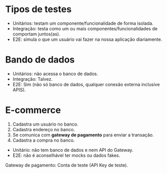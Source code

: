 # Tipos de testes

- Unitários: testam um componente/funcionalidade de forma isolada.
- Integração: testa como um ou mais componentes/funcionalidades de comportam juntos(as).
- E2E: simula o que um usuário vai fazer na nossa aplicação diariamente.

# Bando de dados

- Unitários: não acessa o banco de dados.
- Integração: Talvez.
- E2E: Sim (não só banco de dados, qualquer conexão externa inclusive APIS).

# E-commerce

1. Cadastra um usuário no banco.
2. Cadastra endereço no banco.
3. Se comunica com **gateway de pagamento** para enviar a transação.
4. Cadastra a compra no banco.

- Unitário: não tem banco de dados e nem API do Gateway.
- E2E: não é aconselhável ter mocks ou dados fakes.

Gateway de pagamento: Conta de teste (API Key de teste).